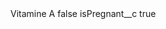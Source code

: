 <?xml version="1.0" encoding="UTF-8"?>
<CustomMetadata xmlns="http://soap.sforce.com/2006/04/metadata" xmlns:xsi="http://www.w3.org/2001/XMLSchema-instance" xmlns:xsd="http://www.w3.org/2001/XMLSchema">
    <label>Vitamine A</label>
    <protected>false</protected>
    <values>
        <field>isPregnant__c</field>
        <value xsi:type="xsd:boolean">true</value>
    </values>
</CustomMetadata>
